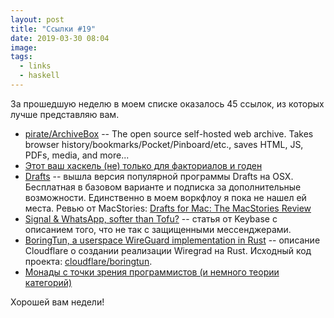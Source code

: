 ```yaml
---
layout: post
title: "Ссылки #19"
date: 2019-03-30 08:04
image:
tags:
  - links
  - haskell
---
```

За прошедшую неделю в моем списке оказалось 45 ссылок, из которых лучше представляю вам.

* [pirate/ArchiveBox](https://github.com/pirate/ArchiveBox) -- The open source self-hosted web archive. Takes browser history/bookmarks/Pocket/Pinboard/etc., saves HTML, JS, PDFs, media, and more...
* [Этот ваш хаскель (не) только для факториалов и годен](https://habr.com/ru/post/445134/)
* [Drafts](https://getdrafts.com/) -- вышла версия популярной программы Drafts на OSX. Бесплатная в базовом варианте и подписка за дополнительные возможности. Единственно в моем воркфлоу я пока не нашел ей места. Ревью от MacStories: [Drafts for Mac: The MacStories Review](https://www.macstories.net/reviews/drafts-5-mac/)
* [Signal & WhatsApp, softer than Tofu?](https://keybase.io/blog/chat-apps-softer-than-tofu) -- статья от Keybase с описанием того, что не так с защищенными мессенджерами.
* [BoringTun, a userspace WireGuard implementation in Rust](https://blog.cloudflare.com/boringtun-userspace-wireguard-rust/) -- описание Cloudflare о создании реализации Wiregrad на Rust. Исходный код проекта: [cloudflare/boringtun](https://github.com/cloudflare/boringtun).
* [Монады с точки зрения программистов (и немного теории категорий)](https://habr.com/ru/post/445488/)

Хорошей вам недели!

